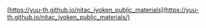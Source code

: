 [https://yuu-th.github.io/nitac_jyoken_public_materials](https://yuu-th.github.io/nitac_jyoken_public_materials/)
